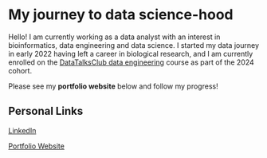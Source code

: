 # My journey to data science-hood

Hello! I am currently working as a data analyst with an interest in bioinformatics, data engineering and data science. I started my data journey in early 2022 having left a career in biological research, and I am currently enrolled on the [DataTalksClub data engineering](https://github.com/DataTalksClub/data-engineering-zoomcamp) course as part of the 2024 cohort. 

Please see my **portfolio website** below and follow my progress!

## Personal Links

[LinkedIn](https://www.linkedin.com/in/jack-murray-7534131b3/)

[Portfolio Website](https://jackv-murray.github.io/)
